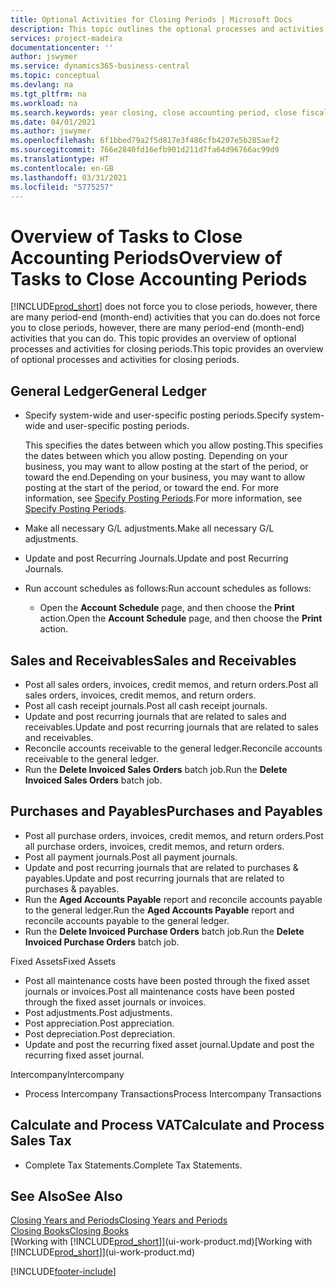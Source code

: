 ```yaml
---
title: Optional Activities for Closing Periods | Microsoft Docs
description: This topic outlines the optional processes and activities for closing accounting periods in Business Central.
services: project-madeira
documentationcenter: ''
author: jswymer
ms.service: dynamics365-business-central
ms.topic: conceptual
ms.devlang: na
ms.tgt_pltfrm: na
ms.workload: na
ms.search.keywords: year closing, close accounting period, close fiscal year, aging, creditor payments, vendor payments
ms.date: 04/01/2021
ms.author: jswymer
ms.openlocfilehash: 6f1bbed79a2f5d817e3f486cfb4207e5b285aef2
ms.sourcegitcommit: 766e2840fd16efb901d211d7fa64d96766ac99d9
ms.translationtype: HT
ms.contentlocale: en-GB
ms.lasthandoff: 03/31/2021
ms.locfileid: "5775257"
---
```

# <a name="overview-of-tasks-to-close-accounting-periods"></a><span data-ttu-id="6d1e0-103">Overview of Tasks to Close Accounting Periods</span><span class="sxs-lookup"><span data-stu-id="6d1e0-103">Overview of Tasks to Close Accounting Periods</span></span>
[!INCLUDE[prod_short](includes/prod_short.md)] <span data-ttu-id="6d1e0-104">does not force you to close periods, however, there are many period-end (month-end) activities that you can do.</span><span class="sxs-lookup"><span data-stu-id="6d1e0-104">does not force you to close periods, however, there are many period-end (month-end) activities that you can do.</span></span> <span data-ttu-id="6d1e0-105">This topic provides an overview of optional processes and activities for closing periods.</span><span class="sxs-lookup"><span data-stu-id="6d1e0-105">This topic provides an overview of optional processes and activities for closing periods.</span></span>  

## <a name="general-ledger"></a><span data-ttu-id="6d1e0-106">General Ledger</span><span class="sxs-lookup"><span data-stu-id="6d1e0-106">General Ledger</span></span>
* <span data-ttu-id="6d1e0-107">Specify system-wide and user-specific posting periods.</span><span class="sxs-lookup"><span data-stu-id="6d1e0-107">Specify system-wide and user-specific posting periods.</span></span>  

    <span data-ttu-id="6d1e0-108">This specifies the dates between which you allow posting.</span><span class="sxs-lookup"><span data-stu-id="6d1e0-108">This specifies the dates between which you allow posting.</span></span> <span data-ttu-id="6d1e0-109">Depending on your business, you may want to allow posting at the start of the period, or toward the end.</span><span class="sxs-lookup"><span data-stu-id="6d1e0-109">Depending on your business, you may want to allow posting at the start of the period, or toward the end.</span></span> <span data-ttu-id="6d1e0-110">For more information, see [Specify Posting Periods](finance-how-specify-posting-periods.md).</span><span class="sxs-lookup"><span data-stu-id="6d1e0-110">For more information, see [Specify Posting Periods](finance-how-specify-posting-periods.md).</span></span>  
* <span data-ttu-id="6d1e0-111">Make all necessary G/L adjustments.</span><span class="sxs-lookup"><span data-stu-id="6d1e0-111">Make all necessary G/L adjustments.</span></span>  
* <span data-ttu-id="6d1e0-112">Update and post Recurring Journals.</span><span class="sxs-lookup"><span data-stu-id="6d1e0-112">Update and post Recurring Journals.</span></span>  
  <!--* Process Consolidations-->
* <span data-ttu-id="6d1e0-113">Run account schedules as follows:</span><span class="sxs-lookup"><span data-stu-id="6d1e0-113">Run account schedules as follows:</span></span>  
  * <span data-ttu-id="6d1e0-114">Open the **Account Schedule** page, and then choose the **Print** action.</span><span class="sxs-lookup"><span data-stu-id="6d1e0-114">Open the **Account Schedule** page, and then choose the **Print** action.</span></span>  

## <a name="sales-and-receivables"></a><span data-ttu-id="6d1e0-115">Sales and Receivables</span><span class="sxs-lookup"><span data-stu-id="6d1e0-115">Sales and Receivables</span></span>
* <span data-ttu-id="6d1e0-116">Post all sales orders, invoices, credit memos, and return orders.</span><span class="sxs-lookup"><span data-stu-id="6d1e0-116">Post all sales orders, invoices, credit memos, and return orders.</span></span>  
* <span data-ttu-id="6d1e0-117">Post all cash receipt journals.</span><span class="sxs-lookup"><span data-stu-id="6d1e0-117">Post all cash receipt journals.</span></span>  
* <span data-ttu-id="6d1e0-118">Update and post recurring journals that are related to sales and receivables.</span><span class="sxs-lookup"><span data-stu-id="6d1e0-118">Update and post recurring journals that are related to sales and receivables.</span></span>  
* <span data-ttu-id="6d1e0-119">Reconcile accounts receivable to the general ledger.</span><span class="sxs-lookup"><span data-stu-id="6d1e0-119">Reconcile accounts receivable to the general ledger.</span></span>  
* <span data-ttu-id="6d1e0-120">Run the **Delete Invoiced Sales Orders** batch job.</span><span class="sxs-lookup"><span data-stu-id="6d1e0-120">Run the **Delete Invoiced Sales Orders** batch job.</span></span>  

## <a name="purchases-and-payables"></a><span data-ttu-id="6d1e0-121">Purchases and Payables</span><span class="sxs-lookup"><span data-stu-id="6d1e0-121">Purchases and Payables</span></span>
* <span data-ttu-id="6d1e0-122">Post all purchase orders, invoices, credit memos, and return orders.</span><span class="sxs-lookup"><span data-stu-id="6d1e0-122">Post all purchase orders, invoices, credit memos, and return orders.</span></span>  
* <span data-ttu-id="6d1e0-123">Post all payment journals.</span><span class="sxs-lookup"><span data-stu-id="6d1e0-123">Post all payment journals.</span></span>  
* <span data-ttu-id="6d1e0-124">Update and post recurring journals that are related to purchases & payables.</span><span class="sxs-lookup"><span data-stu-id="6d1e0-124">Update and post recurring journals that are related to purchases & payables.</span></span>  
* <span data-ttu-id="6d1e0-125">Run the **Aged Accounts Payable** report and reconcile accounts payable to the general ledger.</span><span class="sxs-lookup"><span data-stu-id="6d1e0-125">Run the **Aged Accounts Payable** report and reconcile accounts payable to the general ledger.</span></span>  
* <span data-ttu-id="6d1e0-126">Run the **Delete Invoiced Purchase Orders** batch job.</span><span class="sxs-lookup"><span data-stu-id="6d1e0-126">Run the **Delete Invoiced Purchase Orders** batch job.</span></span>  

<span data-ttu-id="6d1e0-127">Fixed Assets</span><span class="sxs-lookup"><span data-stu-id="6d1e0-127">Fixed Assets</span></span>
* <span data-ttu-id="6d1e0-128">Post all maintenance costs have been posted through the fixed asset journals or invoices.</span><span class="sxs-lookup"><span data-stu-id="6d1e0-128">Post all maintenance costs have been posted through the fixed asset journals or invoices.</span></span>
* <span data-ttu-id="6d1e0-129">Post adjustments.</span><span class="sxs-lookup"><span data-stu-id="6d1e0-129">Post adjustments.</span></span>
* <span data-ttu-id="6d1e0-130">Post appreciation.</span><span class="sxs-lookup"><span data-stu-id="6d1e0-130">Post appreciation.</span></span>
* <span data-ttu-id="6d1e0-131">Post depreciation.</span><span class="sxs-lookup"><span data-stu-id="6d1e0-131">Post depreciation.</span></span>
* <span data-ttu-id="6d1e0-132">Update and post the recurring fixed asset journal.</span><span class="sxs-lookup"><span data-stu-id="6d1e0-132">Update and post the recurring fixed asset journal.</span></span>

<span data-ttu-id="6d1e0-133">Intercompany</span><span class="sxs-lookup"><span data-stu-id="6d1e0-133">Intercompany</span></span>
* <span data-ttu-id="6d1e0-134">Process Intercompany Transactions</span><span class="sxs-lookup"><span data-stu-id="6d1e0-134">Process Intercompany Transactions</span></span>

## <a name="calculate-and-process-sales-tax"></a><span data-ttu-id="6d1e0-135">Calculate and Process VAT</span><span class="sxs-lookup"><span data-stu-id="6d1e0-135">Calculate and Process Sales Tax</span></span>
* <span data-ttu-id="6d1e0-136">Complete Tax Statements.</span><span class="sxs-lookup"><span data-stu-id="6d1e0-136">Complete Tax Statements.</span></span>  

## <a name="see-also"></a><span data-ttu-id="6d1e0-137">See Also</span><span class="sxs-lookup"><span data-stu-id="6d1e0-137">See Also</span></span>
[<span data-ttu-id="6d1e0-138">Closing Years and Periods</span><span class="sxs-lookup"><span data-stu-id="6d1e0-138">Closing Years and Periods</span></span>](year-close-years-periods.md)  
[<span data-ttu-id="6d1e0-139">Closing Books</span><span class="sxs-lookup"><span data-stu-id="6d1e0-139">Closing Books</span></span>](year-close-books.md)  
<span data-ttu-id="6d1e0-140">[Working with [!INCLUDE[prod_short](includes/prod_short.md)]](ui-work-product.md)</span><span class="sxs-lookup"><span data-stu-id="6d1e0-140">[Working with [!INCLUDE[prod_short](includes/prod_short.md)]](ui-work-product.md)</span></span>


[!INCLUDE[footer-include](includes/footer-banner.md)]